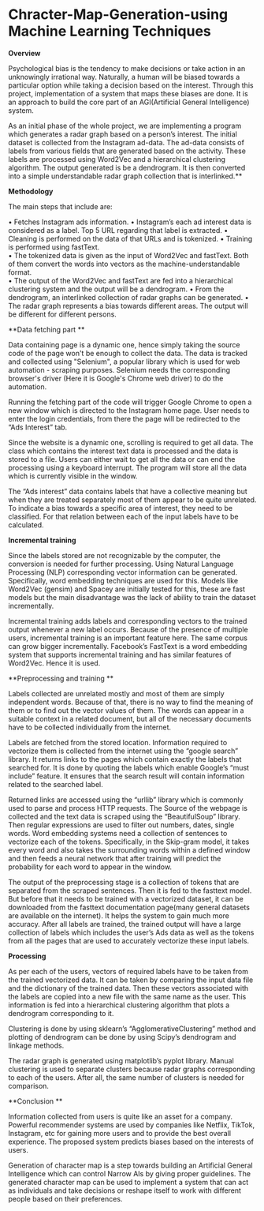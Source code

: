 # Chracter-Map-Generation-using Machine Learning Techniques

**Overview**

Psychological bias is the tendency to make decisions or take action in an unknowingly irrational way. Naturally, a human will be biased towards a particular option while taking a decision based on the interest. Through this project, implementation of a system that maps these biases are done. It is an approach to build the core part of an AGI(Artificial General Intelligence) system. 
 
As an initial phase of the whole project, we are implementing a program which generates a radar graph based on a person’s interest. The initial dataset is collected from the Instagram ad-data. The ad-data consists of labels from various fields that are generated based on the activity. These labels are processed using Word2Vec and a hierarchical clustering algorithm. The output generated is be a dendrogram. It is then converted into a simple understandable radar graph collection that is interlinked.** 


**Methodology**

The main steps that include are: 

• Fetches Instagram ads information.
• Instagram’s each ad interest data is considered as a label. Top 5 URL regarding that label is extracted. 
• Cleaning is performed on the data of that URLs and is tokenized. 
• Training is performed using fastText.  
• The tokenized data is given as the input of Word2Vec and fastText. Both of them convert the words into vectors as the machine-understandable format.  
• The output of the Word2Vec and fastText are fed into a hierarchical clustering system and the output will be a dendrogram. 
• From the dendrogram, an interlinked collection of radar graphs can be generated. 
• The radar graph represents a bias towards different areas. The output will be different for different persons. 
 
**Data fetching part **

Data containing page is a dynamic one, hence simply taking the source code of the page won't be enough to collect the data. The data is tracked and collected using "Selenium", a popular library which is used for web automation - scraping purposes. Selenium needs the corresponding browser's driver (Here it is Google's Chrome web driver) to do the automation.  
 
Running the fetching part of the code will trigger Google Chrome to open a new window which is directed to the Instagram home page. User needs to enter the login credentials, from there the page will be redirected to the “Ads Interest” tab. 
 
Since the website is a dynamic one, scrolling is required to get all data. The class which contains the interest text data is processed and the data is stored to a file. Users can either wait to get all the data or can end the processing using a keyboard interrupt. The program will store all the data which is currently visible in the window.  
 
The “Ads interest” data contains labels that have a collective meaning but when they are treated separately most of them appear to be quite unrelated. To indicate a bias towards a specific area of interest, they need to be classified. For that relation between each of the input labels have to be calculated.   

**Incremental training**

Since the labels stored are not recognizable by the computer, the conversion is needed for further processing. Using Natural Language Processing (NLP) corresponding vector information can be generated. Specifically, word embedding techniques are used for this. Models like Word2Vec (gensim) and Spacey are initially tested for this, these are fast models but the main disadvantage was the lack of ability to train the dataset incrementally.  
 
Incremental training adds labels and corresponding vectors to the trained output whenever a new label occurs. Because of the presence of multiple users, incremental training is an important feature here. The same corpus can grow bigger incrementally. Facebook’s FastText is a word embedding system that supports incremental training and has similar features of Word2Vec. Hence it is used.

**Preprocessing and training **

Labels collected are unrelated mostly and most of them are simply independent words. Because of that, there is no way to find the meaning of them or to find out the vector values of them. The words can appear in a suitable context in a related document, but all of the necessary documents have to be collected individually from the internet. 
 
Labels are fetched from the stored location. Information required to vectorize them is collected from the internet using the “google search” library. It returns links to the pages which contain exactly the labels that searched for. It is done by quoting the labels which enable Google’s “must include” feature. It ensures that the search result will contain information related to the searched label. 
 
Returned links are accessed using the “urllib” library which is commonly used to parse and process HTTP requests. The Source of the webpage is collected and the text data is scraped using the “BeautifulSoup” library. Then regular expressions are used to filter out numbers, dates, single words. Word embedding systems need a collection of sentences to vectorize each of the tokens. Specifically, in the Skip-gram model, it takes every word and also takes the surrounding words within a defined window and then feeds a neural network that after training will predict the probability for each word to appear in the window. 
 
The output of the preprocessing stage is a collection of tokens that are separated from the scraped sentences. Then it is fed to the fasttext model. But before that it needs to be trained with a vectorized dataset, it can be downloaded from the fasttext documentation page(many general datasets are available on the internet). It helps the system to gain much more accuracy. After all labels are trained, the trained output will have a large collection of labels which includes the user’s Ads data as well as the tokens from all the pages that are used to accurately vectorize these input labels. 
 
**Processing**

As per each of the users, vectors of required labels have to be taken from the trained vectorized data. It can be taken by comparing the input data file and the dictionary of the trained data. Then these vectors associated with the labels are copied into a new file with the same name as the user. This information is fed into a hierarchical clustering algorithm that plots a dendrogram corresponding to it.  
 
Clustering is done by using sklearn’s “AgglomerativeClustering” method and plotting of dendrogram can be done by using Scipy’s dendrogram and linkage methods. 
 
The radar graph is generated using matplotlib’s pyplot library. Manual clustering is used to separate clusters because radar graphs corresponding to each of the users. After all, the same number of clusters is needed for comparison. 

**Conclusion **
 
Information collected from users is quite like an asset for a company. Powerful recommender systems are used by companies like Netflix, TikTok, Instagram, etc for gaining more users and to provide the best overall experience. The proposed system predicts biases based on the interests of users. 
 
Generation of character map is a step towards building an Artificial General Intelligence which can control Narrow AIs by giving proper guidelines. The generated character map can be used to implement a system that can act as individuals and take decisions or reshape itself to work with different people based on their preferences.  
 
 

 
